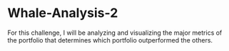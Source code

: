 # Whale-Analysis-2
For this challenge, I will be analyzing and visualizing the major metrics of the portfolio that determines which portfolio outperformed the others.
